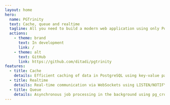 ```yaml
---
layout: home
hero:
  name: PGTrinity
  text: Cache, queue and realtime
  tagline: All you need to build a modern web application using only PostgreSQL.
  actions:
    - theme: brand
      text: In development 
      link: /
    - theme: alt
      text: GitHub
      link: https://github.com/ditadi/pgtrinity
features:
  - title: Cache
    details: Efficient caching of data in PostgreSQL using key-value pairs.
  - title: Realtime
    details: Real-time communication via WebSockets using LISTEN/NOTIFY.
  - title: Queue
    details: Asynchronous job processing in the background using pg_cron.
---
```


